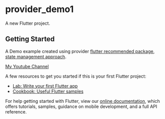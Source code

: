 # provider_demo1

A new Flutter project.

## Getting Started

A Demo example created using provider [flutter recommended package](https://pub.dev/packages/provider),
[state management approach](https://flutter.dev/docs/development/data-and-backend/state-mgmt/options#provider).

[My Youtube Channel](https://www.youtube.com/channel/UCfGx7qUAx-TLnJUttLkN0xA)

A few resources to get you started if this is your first Flutter project:

- [Lab: Write your first Flutter app](https://flutter.dev/docs/get-started/codelab)
- [Cookbook: Useful Flutter samples](https://flutter.dev/docs/cookbook)

For help getting started with Flutter, view our
[online documentation](https://flutter.dev/docs), which offers tutorials,
samples, guidance on mobile development, and a full API reference.

